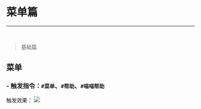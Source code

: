 # 菜单篇

----------
<br>

> 基础篇
## 菜单 ##
### - 触发指令：`#菜单`、`#帮助`、`#喵喵帮助` ###
触发效果：
![](image:../src/.vuepress/public/assets/image/bot/menu.png)